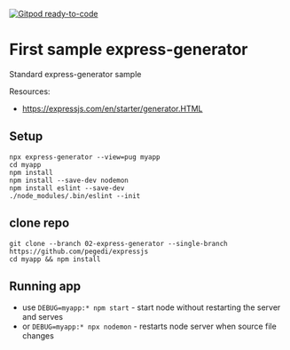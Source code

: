 [![Gitpod ready-to-code](https://img.shields.io/badge/Gitpod-ready--to--code-blue?logo=gitpod)](https://gitpod.io/#https://github.com/pegedi/expressjs/tree/02-express-generator)

# First sample express-generator
Standard express-generator sample

Resources: 
- https://expressjs.com/en/starter/generator.HTML
## Setup
    npx express-generator --view=pug myapp
    cd myapp
    npm install
    npm install --save-dev nodemon
    npm install eslint --save-dev
    ./node_modules/.bin/eslint --init

## clone repo
    git clone --branch 02-express-generator --single-branch https://github.com/pegedi/expressjs
    cd myapp && npm install
    
## Running app
  - use `DEBUG=myapp:* npm start` - start node without restarting the server and serves  
  - or `DEBUG=myapp:* npx nodemon` - restarts node server when source file changes